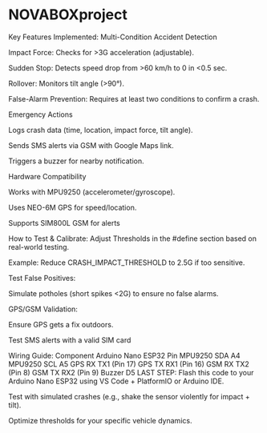 # NOVABOXproject

Key Features Implemented:
Multi-Condition Accident Detection

Impact Force: Checks for >3G acceleration (adjustable).

Sudden Stop: Detects speed drop from >60 km/h to 0 in <0.5 sec.

Rollover: Monitors tilt angle (>90°).

False-Alarm Prevention: Requires at least two conditions to confirm a crash.

Emergency Actions

Logs crash data (time, location, impact force, tilt angle).

Sends SMS alerts via GSM with Google Maps link.

Triggers a buzzer for nearby notification.

Hardware Compatibility

Works with MPU9250 (accelerometer/gyroscope).

Uses NEO-6M GPS for speed/location.

Supports SIM800L GSM for alerts

How to Test & Calibrate:
Adjust Thresholds in the #define section based on real-world testing.

Example: Reduce CRASH_IMPACT_THRESHOLD to 2.5G if too sensitive.

Test False Positives:

Simulate potholes (short spikes <2G) to ensure no false alarms.

GPS/GSM Validation:

Ensure GPS gets a fix outdoors.

Test SMS alerts with a valid SIM card

Wiring Guide:
Component	Arduino Nano ESP32 Pin
MPU9250 SDA	A4
MPU9250 SCL	A5
GPS RX	TX1 (Pin 17)
GPS TX	RX1 (Pin 16)
GSM RX	TX2 (Pin 8)
GSM TX	RX2 (Pin 9)
Buzzer	D5
LAST STEP:
Flash this code to your Arduino Nano ESP32 using VS Code + PlatformIO or Arduino IDE.

Test with simulated crashes (e.g., shake the sensor violently for impact + tilt).

Optimize thresholds for your specific vehicle dynamics.
